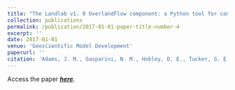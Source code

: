 ```yaml
---
title: "The Landlab v1. 0 OverlandFlow component: a Python tool for computing shallow-water flow across watersheds."
collection: publications
permalink: /publication/2017-01-01-paper-title-number-4
excerpt: ''
date: 2017-01-01
venue: 'Geoscientific Model Development'
paperurl: ''
citation: 'Adams, J. M., Gasparini, N. M., Hobley, D. E., Tucker, G. E., Hutton, E., **Nudurupati, S. S.**, & Istanbulluoglu, E. (2017). The Landlab v1. 0 OverlandFlow component: a Python tool for computing shallow-water flow across watersheds. Geoscientific Model Development, 10(4).'
---
```


Access the paper ***[here](http://saisiddu.github.io/files/JordanAdams_2016_GMD_LandlabOverlandflow_paper.pdf)***.